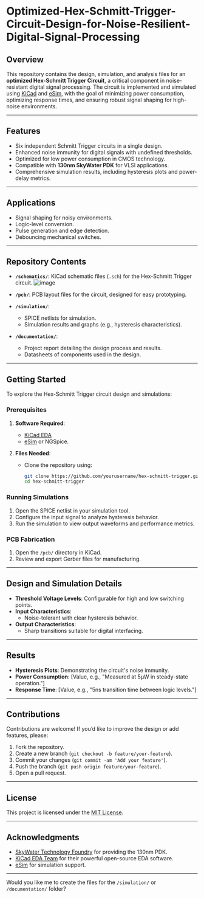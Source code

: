 # Optimized-Hex-Schmitt-Trigger-Circuit-Design-for-Noise-Resilient-Digital-Signal-Processing


## **Overview**  
This repository contains the design, simulation, and analysis files for an **optimized Hex-Schmitt Trigger Circuit**, a critical component in noise-resistant digital signal processing. The circuit is implemented and simulated using [KiCad](https://www.kicad.org/) and [eSim](https://esim.fossee.in/), with the goal of minimizing power consumption, optimizing response times, and ensuring robust signal shaping for high-noise environments.

---

## **Features**  
- Six independent Schmitt Trigger circuits in a single design.  
- Enhanced noise immunity for digital signals with undefined thresholds.  
- Optimized for low power consumption in CMOS technology.  
- Compatible with **130nm SkyWater PDK** for VLSI applications.  
- Comprehensive simulation results, including hysteresis plots and power-delay metrics.

---

## **Applications**  
- Signal shaping for noisy environments.  
- Logic-level conversion.  
- Pulse generation and edge detection.  
- Debouncing mechanical switches.  

---

## **Repository Contents**  
- **`/schematics/`**: KiCad schematic files (`.sch`) for the Hex-Schmitt Trigger circuit.
![image](https://github.com/user-attachments/assets/fb02b65e-f0a8-456c-af09-aa064970b2ab)

- **`/pcb/`**: PCB layout files for the circuit, designed for easy prototyping.  
- **`/simulation/`**:  
  - SPICE netlists for simulation.  
  - Simulation results and graphs (e.g., hysteresis characteristics).  
- **`/documentation/`**:  
  - Project report detailing the design process and results.  
  - Datasheets of components used in the design.

---

## **Getting Started**  
To explore the Hex-Schmitt Trigger circuit design and simulations:  

### Prerequisites  
1. **Software Required**:  
   - [KiCad EDA](https://www.kicad.org/download/)  
   - [eSim](https://esim.fossee.in/download) or NGSpice.  

2. **Files Needed**:  
   - Clone the repository using:  
     ```bash
     git clone https://github.com/yourusername/hex-schmitt-trigger.git
     cd hex-schmitt-trigger
     ```

### Running Simulations  
1. Open the SPICE netlist in your simulation tool.  
2. Configure the input signal to analyze hysteresis behavior.  
3. Run the simulation to view output waveforms and performance metrics.  

### PCB Fabrication  
1. Open the `/pcb/` directory in KiCad.  
2. Review and export Gerber files for manufacturing.  

---

## **Design and Simulation Details**  
- **Threshold Voltage Levels**: Configurable for high and low switching points.  
- **Input Characteristics**:  
  - Noise-tolerant with clear hysteresis behavior.  
- **Output Characteristics**:  
  - Sharp transitions suitable for digital interfacing.  

---

## **Results**  
- **Hysteresis Plots**: Demonstrating the circuit's noise immunity.  
- **Power Consumption**: [Value, e.g., "Measured at 5µW in steady-state operation."]  
- **Response Time**: [Value, e.g., "5ns transition time between logic levels."]  

---

## **Contributions**  
Contributions are welcome! If you’d like to improve the design or add features, please:  
1. Fork the repository.  
2. Create a new branch (`git checkout -b feature/your-feature`).  
3. Commit your changes (`git commit -am 'Add your feature'`).  
4. Push the branch (`git push origin feature/your-feature`).  
5. Open a pull request.

---

## **License**  
This project is licensed under the [MIT License](LICENSE).  

---

## **Acknowledgments**  
- [SkyWater Technology Foundry](https://skywater-pdk.dev/) for providing the 130nm PDK.  
- [KiCad EDA Team](https://www.kicad.org/) for their powerful open-source EDA software.  
- [eSim](https://esim.fossee.in/) for simulation support.  

---

Would you like me to create the files for the `/simulation/` or `/documentation/` folder?
